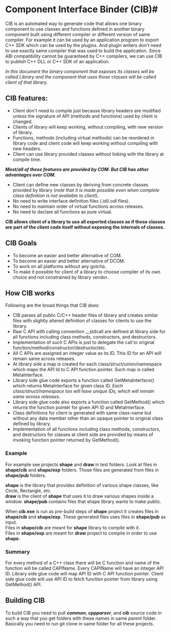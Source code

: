 # Component Interface Binder (CIB)#
CIB is an automated way to generate code that allows one binary component to use classes and functions defined in another binary component built using different compiler or different version of same compiler.
For example it can be used by an application program to export C++ SDK which can be used by the plugins. And plugin writers don't need to use exactly same compiler that was used to build the application. Since ABI compatibility cannot be guaranteed by C++ compilers, we can use CIB to publish C++ DLL or C++ SDK of an application.

*In this document the binary component that exposes its classes will be called Library and the component that uses those classes will be called client of that library.*

## CIB features: ##
  - Client don't need to compile just because library headers are modified unless the signature of API (methods and functions) used by client is changed.
  - Clients of library will keep working, without compiling, with new version of library.
  - Functions, methods (including virtual methods) can be reordered in library code and client code will keep working without compiling with new headers.
  - Client can use library provided classes without linking with the library at compile time.

 ***Most/all of these features are provided by COM. But CIB has other advantages over COM.***

  - Client can define new classes by deriving from concrete classes provided by library (*note that it is made possible even when complete class definition is not available to client*).
  - No need to write interface definition files (.idl/.odl files).
  - No need to maintain order of virtual functions across releases.
  - No need to declare all functions as pure virtual.

 **CIB allows client of a library to use all exported classes as if those classes are part of the client code itself without exposing the internals of classes.**

## CIB Goals ##
 - To become an easier and better alternative of COM.
 - To become an easier and better alternative of DCOM.
 - To work on all platforms without any gotcha.
 - To make it possible for client of a library to choose compiler of its own choice and not constrained by library vendor..

## How CIB works ##
 Following are the broad things that CIB does:

  - CIB parses all public C/C++ header files of library and creates similar files with slightly altered definition of classes for clients to use the library.
  - Raw C API with calling convention __stdcall are defined at library side for all functions including class methods, constructors, and destructors.
  - Implementation of such C APIs is just to delegate the call to original function/method/constructor/destructor/etc.
  - All C APIs are assigned an integer value as its ID. This ID for an API will remain same across releases.
  - At library side a map is created for each class/struct/union/namespace which maps the API Id to C API function pointer. Such map is called MetaInterface.
  - Library side glue code exports a function called GetMetaInterface() which returns MetaInterface for given class ID. *Each class/struct/namespace too will have unique IDs, which will remain same across releases.*
  - Library side glue code also exports a function called GetMethod() which returns the function pointer for given API ID and MetaInterface.
  - Class definitions for client is generated with same class-name but without any data member other than an opaque pointer to original class defined by library.
  - Implementation of all functions including class methods, constructors, and destructors for classes at client side are provided by means of invoking function pointer returned by GetMethod().

### Example ###
For example see projects **shape** and **draw** in test folders. Look at files in **shape/cib** and **shape/exp** folders. Those files are generated from files in **shape/pub** folders.

**shape** is the library that provides definition of various shape classes, like Circle, Rectangle, etc.  
**draw** is the client of **shape** that uses it to draw various shapes inside a window.
**shape/pub** contains files that shape library wants to make public.

When **cib.exe** is run as pre-build steps of **shape** project it creates files in **shape/cib** and **shape/exp**. These generated files uses files in **shape/pub** as input.   
Files in **shape/cib** are meant for **shape** library to compile with it.  
Files in **shape/exp** are meant for **draw** project to compile in order to use **shape**.

### Summary ###
For every method of a C++ class there will be C function and name of the function will be called CAPIName.
Every CAPIName will have an integer API ID. Library side glue code will map API ID with C API function pointer.
Client side glue code will use API ID to fetch function pointer from library using GetMethod() API.

## Building CIB ##
To build CIB you need to pull ***common***, ***cppparser***, and ***cib*** source code in such a way that you get folders with these names in same parent folder. Basically you need to run git clone in same folder for all these projects.